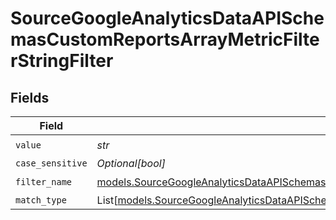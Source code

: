 # SourceGoogleAnalyticsDataAPISchemasCustomReportsArrayMetricFilterStringFilter


## Fields

| Field                                                                                                                                                                                                                                        | Type                                                                                                                                                                                                                                         | Required                                                                                                                                                                                                                                     | Description                                                                                                                                                                                                                                  |
| -------------------------------------------------------------------------------------------------------------------------------------------------------------------------------------------------------------------------------------------- | -------------------------------------------------------------------------------------------------------------------------------------------------------------------------------------------------------------------------------------------- | -------------------------------------------------------------------------------------------------------------------------------------------------------------------------------------------------------------------------------------------- | -------------------------------------------------------------------------------------------------------------------------------------------------------------------------------------------------------------------------------------------- |
| `value`                                                                                                                                                                                                                                      | *str*                                                                                                                                                                                                                                        | :heavy_check_mark:                                                                                                                                                                                                                           | N/A                                                                                                                                                                                                                                          |
| `case_sensitive`                                                                                                                                                                                                                             | *Optional[bool]*                                                                                                                                                                                                                             | :heavy_minus_sign:                                                                                                                                                                                                                           | N/A                                                                                                                                                                                                                                          |
| `filter_name`                                                                                                                                                                                                                                | [models.SourceGoogleAnalyticsDataAPISchemasCustomReportsArrayMetricFilterMetricsFilter1ExpressionsFilterFilterName](../models/sourcegoogleanalyticsdataapischemascustomreportsarraymetricfiltermetricsfilter1expressionsfilterfiltername.md) | :heavy_check_mark:                                                                                                                                                                                                                           | N/A                                                                                                                                                                                                                                          |
| `match_type`                                                                                                                                                                                                                                 | List[[models.SourceGoogleAnalyticsDataAPISchemasCustomReportsArrayMetricFilterMetricsFilter1ValidEnums](../models/sourcegoogleanalyticsdataapischemascustomreportsarraymetricfiltermetricsfilter1validenums.md)]                             | :heavy_minus_sign:                                                                                                                                                                                                                           | N/A                                                                                                                                                                                                                                          |